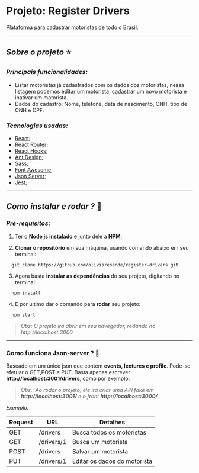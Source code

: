# Projeto:  Register Drivers

Plataforma para cadastrar motoristas de todo o Brasil.

****
## *Sobre o projeto* ⭐️
### *Principais funcionalidades:*

- Listar motoristas já cadastrados com os dados dos motoristas, nessa listagem podemos editar um motorista, cadastrar um novo motorista e inativar um motorista.
- Dados do cadastro: Nome, telefone, data de nascimento, CNH, tipo de CNH e CPF.

### *Tecnologias usadas:*

- [React](https://pt-br.reactjs.org/docs/getting-started.html);
- [React Router](https://reacttraining.com/react-router/web/guides/quick-start);
- [React Hooks](https://pt-br.reactjs.org/docs/hooks-intro.html);
- [Ant Design](https://ant.design/docs/react/introduce);
- [Sass](https://sass-lang.com/documentation);
- [Font Awesome](https://fontawesome.com/how-to-use/on-the-web/using-with/react);
- [Json Server](https://github.com/typicode/json-server);
- [Jest](https://jestjs.io/en/);

****
## *Como instalar e rodar ?* 🚀
###  *Pré-requisitos:*
1. Ter o **[Node js](https://nodejs.org/en/) instalado** e junto dele a **[NPM](https://www.npmjs.com/)**;

2. **Clonar o repositório** em sua máquina, usando comando abaixo em seu terminal:

```
  git clone https://github.com/oliviaresende/register-drivers.git
```

3. Agora basta **instalar as dependências** do seu projeto, digitando no terminal:

```
  npm install
```

4. E por ultimo dar o comando para **rodar** seu projeto:

```
  npm start
```

 > *Obs: O projeto irá abrir em seu navegador, rodando no http://localhost:3000*

 ****

 ### Como funciona Json-server ? 🚀

Baseado em um único json que contém **events, lectures e profile**. Pode-se efetuar o GET,POST e PUT. Basta apenas escrever **http://localhost:3001/drivers**, como por exemplo.

> *Obs.: Ao rodar o projeto, ele irá criar uma API fake em **http://localhost:3001/** e o front **http://localhost:3000/***

*Exemplo:*

Request | URL | Detalhes
-- | -- | --
GET | /drivers | Busca todos os motoristas
GET | /drivers/1 | Busca um motorista
POST | /drivers | Salvar um motorista
PUT | /drivers/1 | Editar os dados do motorista